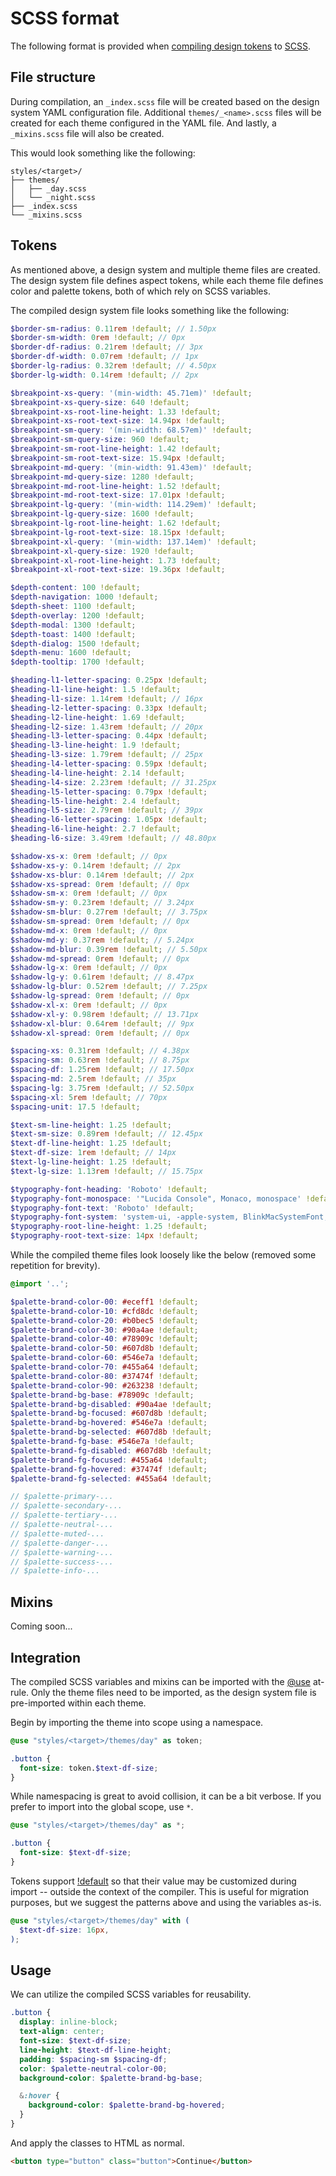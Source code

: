 # SCSS format

The following format is provided when [compiling design tokens](../../compile-tokens.md) to
[SCSS](https://sass-lang.com/documentation/syntax).

## File structure

During compilation, an `_index.scss` file will be created based on the design system YAML
configuration file. Additional `themes/_<name>.scss` files will be created for each theme configured
in the YAML file. And lastly, a `_mixins.scss` file will also be created.

This would look something like the following:

```
styles/<target>/
├── themes/
│   ├── _day.scss
│   └── _night.scss
├── _index.scss
└── _mixins.scss
```

## Tokens

As mentioned above, a design system and multiple theme files are created. The design system file
defines aspect tokens, while each theme file defines color and palette tokens, both of which rely on
SCSS variables.

The compiled design system file looks something like the following:

```scss
$border-sm-radius: 0.11rem !default; // 1.50px
$border-sm-width: 0rem !default; // 0px
$border-df-radius: 0.21rem !default; // 3px
$border-df-width: 0.07rem !default; // 1px
$border-lg-radius: 0.32rem !default; // 4.50px
$border-lg-width: 0.14rem !default; // 2px

$breakpoint-xs-query: '(min-width: 45.71em)' !default;
$breakpoint-xs-query-size: 640 !default;
$breakpoint-xs-root-line-height: 1.33 !default;
$breakpoint-xs-root-text-size: 14.94px !default;
$breakpoint-sm-query: '(min-width: 68.57em)' !default;
$breakpoint-sm-query-size: 960 !default;
$breakpoint-sm-root-line-height: 1.42 !default;
$breakpoint-sm-root-text-size: 15.94px !default;
$breakpoint-md-query: '(min-width: 91.43em)' !default;
$breakpoint-md-query-size: 1280 !default;
$breakpoint-md-root-line-height: 1.52 !default;
$breakpoint-md-root-text-size: 17.01px !default;
$breakpoint-lg-query: '(min-width: 114.29em)' !default;
$breakpoint-lg-query-size: 1600 !default;
$breakpoint-lg-root-line-height: 1.62 !default;
$breakpoint-lg-root-text-size: 18.15px !default;
$breakpoint-xl-query: '(min-width: 137.14em)' !default;
$breakpoint-xl-query-size: 1920 !default;
$breakpoint-xl-root-line-height: 1.73 !default;
$breakpoint-xl-root-text-size: 19.36px !default;

$depth-content: 100 !default;
$depth-navigation: 1000 !default;
$depth-sheet: 1100 !default;
$depth-overlay: 1200 !default;
$depth-modal: 1300 !default;
$depth-toast: 1400 !default;
$depth-dialog: 1500 !default;
$depth-menu: 1600 !default;
$depth-tooltip: 1700 !default;

$heading-l1-letter-spacing: 0.25px !default;
$heading-l1-line-height: 1.5 !default;
$heading-l1-size: 1.14rem !default; // 16px
$heading-l2-letter-spacing: 0.33px !default;
$heading-l2-line-height: 1.69 !default;
$heading-l2-size: 1.43rem !default; // 20px
$heading-l3-letter-spacing: 0.44px !default;
$heading-l3-line-height: 1.9 !default;
$heading-l3-size: 1.79rem !default; // 25px
$heading-l4-letter-spacing: 0.59px !default;
$heading-l4-line-height: 2.14 !default;
$heading-l4-size: 2.23rem !default; // 31.25px
$heading-l5-letter-spacing: 0.79px !default;
$heading-l5-line-height: 2.4 !default;
$heading-l5-size: 2.79rem !default; // 39px
$heading-l6-letter-spacing: 1.05px !default;
$heading-l6-line-height: 2.7 !default;
$heading-l6-size: 3.49rem !default; // 48.80px

$shadow-xs-x: 0rem !default; // 0px
$shadow-xs-y: 0.14rem !default; // 2px
$shadow-xs-blur: 0.14rem !default; // 2px
$shadow-xs-spread: 0rem !default; // 0px
$shadow-sm-x: 0rem !default; // 0px
$shadow-sm-y: 0.23rem !default; // 3.24px
$shadow-sm-blur: 0.27rem !default; // 3.75px
$shadow-sm-spread: 0rem !default; // 0px
$shadow-md-x: 0rem !default; // 0px
$shadow-md-y: 0.37rem !default; // 5.24px
$shadow-md-blur: 0.39rem !default; // 5.50px
$shadow-md-spread: 0rem !default; // 0px
$shadow-lg-x: 0rem !default; // 0px
$shadow-lg-y: 0.61rem !default; // 8.47px
$shadow-lg-blur: 0.52rem !default; // 7.25px
$shadow-lg-spread: 0rem !default; // 0px
$shadow-xl-x: 0rem !default; // 0px
$shadow-xl-y: 0.98rem !default; // 13.71px
$shadow-xl-blur: 0.64rem !default; // 9px
$shadow-xl-spread: 0rem !default; // 0px

$spacing-xs: 0.31rem !default; // 4.38px
$spacing-sm: 0.63rem !default; // 8.75px
$spacing-df: 1.25rem !default; // 17.50px
$spacing-md: 2.5rem !default; // 35px
$spacing-lg: 3.75rem !default; // 52.50px
$spacing-xl: 5rem !default; // 70px
$spacing-unit: 17.5 !default;

$text-sm-line-height: 1.25 !default;
$text-sm-size: 0.89rem !default; // 12.45px
$text-df-line-height: 1.25 !default;
$text-df-size: 1rem !default; // 14px
$text-lg-line-height: 1.25 !default;
$text-lg-size: 1.13rem !default; // 15.75px

$typography-font-heading: 'Roboto' !default;
$typography-font-monospace: '"Lucida Console", Monaco, monospace' !default;
$typography-font-text: 'Roboto' !default;
$typography-font-system: 'system-ui, -apple-system, BlinkMacSystemFont, "Segoe UI", Roboto, Helvetica, Arial, sans-serif, "Apple Color Emoji", "Segoe UI Emoji", "Segoe UI Symbol"' !default;
$typography-root-line-height: 1.25 !default;
$typography-root-text-size: 14px !default;
```

While the compiled theme files look loosely like the below (removed some repetition for brevity).

```scss
@import '..';

$palette-brand-color-00: #eceff1 !default;
$palette-brand-color-10: #cfd8dc !default;
$palette-brand-color-20: #b0bec5 !default;
$palette-brand-color-30: #90a4ae !default;
$palette-brand-color-40: #78909c !default;
$palette-brand-color-50: #607d8b !default;
$palette-brand-color-60: #546e7a !default;
$palette-brand-color-70: #455a64 !default;
$palette-brand-color-80: #37474f !default;
$palette-brand-color-90: #263238 !default;
$palette-brand-bg-base: #78909c !default;
$palette-brand-bg-disabled: #90a4ae !default;
$palette-brand-bg-focused: #607d8b !default;
$palette-brand-bg-hovered: #546e7a !default;
$palette-brand-bg-selected: #607d8b !default;
$palette-brand-fg-base: #546e7a !default;
$palette-brand-fg-disabled: #607d8b !default;
$palette-brand-fg-focused: #455a64 !default;
$palette-brand-fg-hovered: #37474f !default;
$palette-brand-fg-selected: #455a64 !default;

// $palette-primary-...
// $palette-secondary-...
// $palette-tertiary-...
// $palette-neutral-...
// $palette-muted-...
// $palette-danger-...
// $palette-warning-...
// $palette-success-...
// $palette-info-...
```

## Mixins

Coming soon...

## Integration

The compiled SCSS variables and mixins can be imported with the
[@use](https://sass-lang.com/documentation/at-rules/use) at-rule. Only the theme files need to be
imported, as the design system file is pre-imported within each theme.

Begin by importing the theme into scope using a namespace.

```scss
@use "styles/<target>/themes/day" as token;

.button {
  font-size: token.$text-df-size;
}
```

While namespacing is great to avoid collision, it can be a bit verbose. If you prefer to import into
the global scope, use `*`.

```scss
@use "styles/<target>/themes/day" as *;

.button {
  font-size: $text-df-size;
}
```

Tokens support [!default](https://sass-lang.com/documentation/variables) so that their value may be
customized during import -- outside the context of the compiler. This is useful for migration
purposes, but we suggest the patterns above and using the variables as-is.

```scss
@use "styles/<target>/themes/day" with (
  $text-df-size: 16px,
);
```

## Usage

We can utilize the compiled SCSS variables for reusability.

```scss
.button {
  display: inline-block;
  text-align: center;
  font-size: $text-df-size;
  line-height: $text-df-line-height;
  padding: $spacing-sm $spacing-df;
  color: $palette-neutral-color-00;
  background-color: $palette-brand-bg-base;

  &:hover {
    background-color: $palette-brand-bg-hovered;
  }
}
```

And apply the classes to HTML as normal.

```html
<button type="button" class="button">Continue</button>
```
